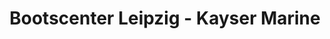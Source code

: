 ---
title: "Bootscenter Leipzig - Kayser Marine"
url: /zwenkau/bootscenter-leipzig-kayser-marine/
shop: Sport
---